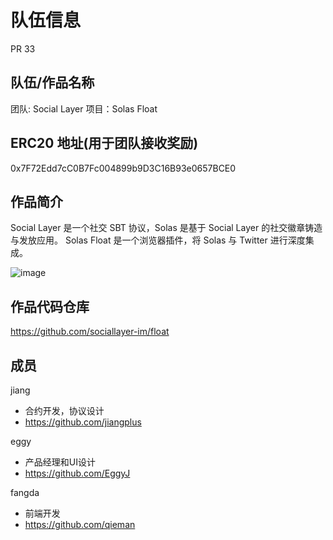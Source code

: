# 队伍信息
PR 33
## 队伍/作品名称
团队: Social Layer
项目：Solas Float

## ERC20 地址(用于团队接收奖励)
0x7F72Edd7cC0B7Fc004899b9D3C16B93e0657BCE0

## 作品简介
Social Layer 是一个社交 SBT 协议，Solas 是基于 Social Layer 的社交徽章铸造与发放应用。
Solas Float 是一个浏览器插件，将 Solas 与 Twitter 进行深度集成。

![image](http://data-store.raindrop.link.s3.amazonaws.com/pub/demo.jpg)

## 作品代码仓库
https://github.com/sociallayer-im/float

## 成员
jiang
- 合约开发，协议设计
- https://github.com/jiangplus

eggy
- 产品经理和UI设计
- https://github.com/EggyJ

fangda
- 前端开发
- https://github.com/qieman


